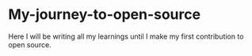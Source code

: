 # My-journey-to-open-source
Here I will be writing all my learnings until I make my first contribution to open source.
